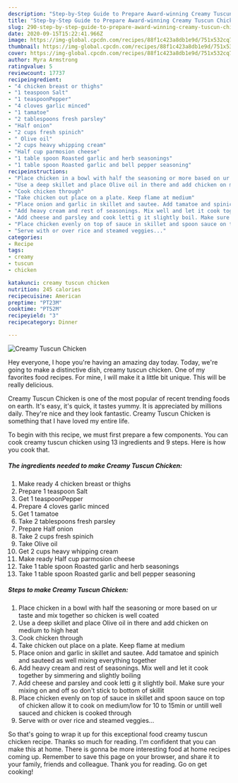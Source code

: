 ```yaml
---
description: "Step-by-Step Guide to Prepare Award-winning Creamy Tuscun Chicken"
title: "Step-by-Step Guide to Prepare Award-winning Creamy Tuscun Chicken"
slug: 290-step-by-step-guide-to-prepare-award-winning-creamy-tuscun-chicken
date: 2020-09-15T15:22:41.966Z
image: https://img-global.cpcdn.com/recipes/88f1c423a8db1e9d/751x532cq70/creamy-tuscun-chicken-recipe-main-photo.jpg
thumbnail: https://img-global.cpcdn.com/recipes/88f1c423a8db1e9d/751x532cq70/creamy-tuscun-chicken-recipe-main-photo.jpg
cover: https://img-global.cpcdn.com/recipes/88f1c423a8db1e9d/751x532cq70/creamy-tuscun-chicken-recipe-main-photo.jpg
author: Myra Armstrong
ratingvalue: 5
reviewcount: 17737
recipeingredient:
- "4 chicken breast or thighs"
- "1 teaspoon Salt"
- "1 teaspoonPepper"
- "4 cloves garlic minced"
- "1 tamatoe"
- "2 tablespoons fresh parsley"
- "Half onion"
- "2 cups fresh spinich"
- " Olive oil"
- "2 cups heavy whipping cream"
- "Half cup parmosion cheese"
- "1 table spoon Roasted garlic and herb seasonings"
- "1 table spoon Roasted garlic and bell pepper seasoning"
recipeinstructions:
- "Place chicken in a bowl with half the seasoning or more based on ur taste and mix together so chicken is well coated"
- "Use a deep skillet and place Olive oil in there and add chicken on medium to high heat"
- "Cook chicken through"
- "Take chicken out place on a plate. Keep flame at medium"
- "Place onion and garlic in skillet and sautee. Add tamatoe and spinich and sauteed as well mixing everything together"
- "Add heavy cream and rest of seasonings. Mix well and let it cook together by simmering and slightly boiling"
- "Add cheese and parsley and cook letti g it slightly boil. Make sure your mixing on and off so don&#39;t stick to bottom of skillit"
- "Place chicken evenly on top of sauce in skillet and spoon sauce on top of chicken allow it to cook on medium/low for 10 to 15min or untill well sauced and chicken is cooked through"
- "Serve with or over rice and steamed veggies..."
categories:
- Recipe
tags:
- creamy
- tuscun
- chicken

katakunci: creamy tuscun chicken 
nutrition: 245 calories
recipecuisine: American
preptime: "PT23M"
cooktime: "PT52M"
recipeyield: "3"
recipecategory: Dinner

---
```



![Creamy Tuscun Chicken](https://img-global.cpcdn.com/recipes/88f1c423a8db1e9d/751x532cq70/creamy-tuscun-chicken-recipe-main-photo.jpg)

Hey everyone, I hope you're having an amazing day today. Today, we're going to make a distinctive dish, creamy tuscun chicken. One of my favorites food recipes. For mine, I will make it a little bit unique. This will be really delicious.



Creamy Tuscun Chicken is one of the most popular of recent trending foods on earth. It's easy, it's quick, it tastes yummy. It is appreciated by millions daily. They're nice and they look fantastic. Creamy Tuscun Chicken is something that I have loved my entire life.


To begin with this recipe, we must first prepare a few components. You can cook creamy tuscun chicken using 13 ingredients and 9 steps. Here is how you cook that.

<!--inarticleads1-->

##### The ingredients needed to make Creamy Tuscun Chicken:

1. Make ready 4 chicken breast or thighs
1. Prepare 1 teaspoon Salt
1. Get 1 teaspoonPepper
1. Prepare 4 cloves garlic minced
1. Get 1 tamatoe
1. Take 2 tablespoons fresh parsley
1. Prepare Half onion
1. Take 2 cups fresh spinich
1. Take  Olive oil
1. Get 2 cups heavy whipping cream
1. Make ready Half cup parmosion cheese
1. Take 1 table spoon Roasted garlic and herb seasonings
1. Take 1 table spoon Roasted garlic and bell pepper seasoning




<!--inarticleads2-->

##### Steps to make Creamy Tuscun Chicken:

1. Place chicken in a bowl with half the seasoning or more based on ur taste and mix together so chicken is well coated
1. Use a deep skillet and place Olive oil in there and add chicken on medium to high heat
1. Cook chicken through
1. Take chicken out place on a plate. Keep flame at medium
1. Place onion and garlic in skillet and sautee. Add tamatoe and spinich and sauteed as well mixing everything together
1. Add heavy cream and rest of seasonings. Mix well and let it cook together by simmering and slightly boiling
1. Add cheese and parsley and cook letti g it slightly boil. Make sure your mixing on and off so don&#39;t stick to bottom of skillit
1. Place chicken evenly on top of sauce in skillet and spoon sauce on top of chicken allow it to cook on medium/low for 10 to 15min or untill well sauced and chicken is cooked through
1. Serve with or over rice and steamed veggies...




So that's going to wrap it up for this exceptional food creamy tuscun chicken recipe. Thanks so much for reading. I'm confident that you can make this at home. There is gonna be more interesting food at home recipes coming up. Remember to save this page on your browser, and share it to your family, friends and colleague. Thank you for reading. Go on get cooking!
